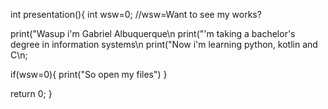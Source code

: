 
int presentation(){
  int wsw=0;                   //wsw=Want to see my works?
  
  print("Wasup i'm Gabriel Albuquerque\n
  print("'m taking a bachelor's degree in information systems\n
  print("Now i'm learning python, kotlin and C\n;
  
  if(wsw=0){
  print("So open my files")
  }
  
  return 0;
}
